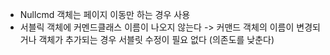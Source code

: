 * Nullcmd 객체는 페이지 이동만 하는 경우 사용
* 서블릭 객체에 커멘드클래스 이름이 나오지 않는다 -> 커맨드 객체의 이름이 변경되거나 객체가 추가되는 경우 서블릿 수정이 필요 없다 (의존도를 낮춘다)
